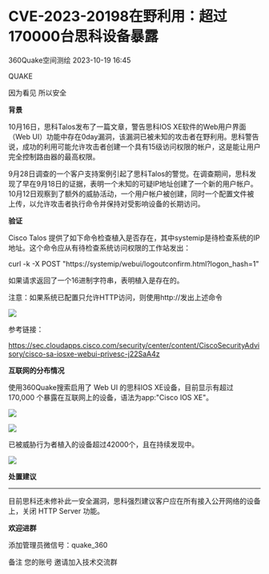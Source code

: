 #  CVE-2023-20198在野利用：超过170000台思科设备暴露   
 360Quake空间测绘   2023-10-19 16:45  
  
QUAKE  
  
因为看见 所以安全  
  
  
**背景**  
  
10月16日，思科Talos发布了一篇文章，警告思科IOS XE软件的Web用户界面（Web UI）功能中存在0day漏洞，该漏洞已被未知的攻击者在野利用。思科警告说，成功的利用可能允许攻击者创建一个具有15级访问权限的帐户，这是能让用户完全控制路由器的最高权限。  
  
9月28日调查的一个客户支持案例引起了思科Talos的警觉。在调查期间，思科发现了早在9月18日的证据，表明一个未知的可疑IP地址创建了一个新的用户帐户。10月12日观察到了额外的威胁活动，一个用户帐户被创建，同时一个配置文件被上传，以允许攻击者执行命令并保持对受影响设备的长期访问。  
  
  
  
  
**验证**  
  
Cisco Talos 提供了如下命令检查植入是否存在，其中systemip是待检查系统的IP地址。这个命令应从有待检查系统访问权限的工作站发出：  
  
curl -k -X POST "https://systemip/webui/logoutconfirm.html?logon_hash=1"  
  
如果请求返回了一个16进制字符串，表明植入是存在的。  
  
注意：如果系统已配置只允许HTTP访问，则使用http://发出上述命令  
  
![](https://mmbiz.qpic.cn/sz_mmbiz_png/R2O64T36XGtyjGd6PO996ibrMQ53tl8cEVNia3wibLao83WIsYAtibBG4r9I2TVQmzVfaIxhdLpKKgHehG1FkZdb4Q/640?wx_fmt=png "")  
  
参考链接：  
  
https://sec.cloudapps.cisco.com/security/center/content/CiscoSecurityAdvisory/cisco-sa-iosxe-webui-privesc-j22SaA4z  
  
  
  
  
  
  
**互联网的分布情况**  
  
使用360Quake搜索启用了 Web UI 的思科IOS XE设备，目前显示有超过 170,000 个暴露在互联网上的设备，语法为app:"Cisco IOS XE"。  
  
  
  
![](https://mmbiz.qpic.cn/sz_mmbiz_png/R2O64T36XGtyjGd6PO996ibrMQ53tl8cEPPVFQ8K41mQVxcLDaJHkvDZRVOic4ib8ricZC7BqLtOlHjJMcr9FbsMqA/640?wx_fmt=png "")  
  
![](https://mmbiz.qpic.cn/sz_mmbiz_png/R2O64T36XGtyjGd6PO996ibrMQ53tl8cEFqekezhvDQt5icpBcOZgdqEohicC1R634p7MWPicZzKLxFpRiaIfW2YUjQ/640?wx_fmt=png "")  
  
  
已被威胁行为者植入的设备超过42000个，且在持续发现中。  
  
  
![](https://mmbiz.qpic.cn/sz_mmbiz_png/R2O64T36XGtyjGd6PO996ibrMQ53tl8cERsLdo2icpApQhSDhHAcialPmQaqjkVLia7V7w7kIibb0nKciaPFMgAQKN5w/640?wx_fmt=png "")  
  
  
  
  
  
  
**处置建议**  
  
****  
目前思科还未修补此一安全漏洞，思科强烈建议客户应在所有接入公开网络的设备上，关闭 HTTP Server 功能。  
  
**欢迎进群**  
  
添加管理员微信号：quake_360  
  
备注 您的账号 邀请加入技术交流群  
  
  
